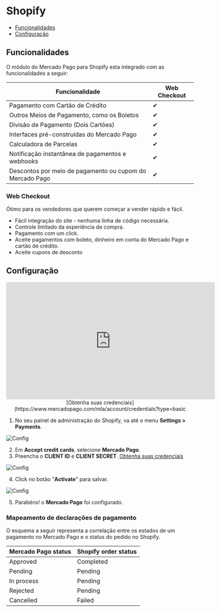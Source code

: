 # Shopify


* [Funcionalidades](#funcionalidades)
* [Configuração](#configuração)


## Funcionalidades

O módulo do Mercado Pago para Shopify esta integrado com as funcionalidades a seguir:

| Funcionalidade                                           	| Web Checkout    	|
|-----------------------------------------------------------|-------------------|
| Pagamento com Cartão de Crédito                          	| ✔               	|
| Outros Meios de Pagamento, como os Boletos               	| ✔               	|
| Divisão de Pagamento (Dois Cartões)                      	| ✔               	|
| Interfaces pré-construídas do Mercado Pago               	| ✔               	|
| Calculadora de Parcelas                                  	| ✔               	|
| Notificação instantânea de pagamentos e webhooks         	| ✔               	|
| Descontos por meio de pagamento ou cupom do Mercado Pago 	| ✔               	|

### Web Checkout

Ótimo para os vendedores que querem começar a vender rápido e fácil.

* Fácil integração do site - nenhuma linha de código necessária.
* Controle limitado da experiência de compra.
* Pagamento com um click.
* Aceite pagamentos com boleto, dinheiro em conta do Mercado Pago e cartão de crédito.
* Aceite cupons de desconto


## Configuração

<center>
  <iframe width="560" height="315" src="https://www.youtube.com/watch?v=PG78aN18d_w" frameborder="0" allowfullscreen=""></iframe>
  [Obtenha suas credenciais](https://www.mercadopago.com/mla/account/credentials?type=basic
</center>

1. No seu painel de administração do Shopify, va até o menu **Settings > Payments**.

  ![Config](/images/shopify-config-1.gif)

2. Em **Accept credit cards**, selecione **Mercado Pago**.
3. Preencha o **CLIENT ID** e **CLIENT SECRET**. [Obtenha suas credenciais](https://www.mercadopago.com/mla/account/credentials?type=basic)

  ![Config](/images/shopify-config-2.gif)

4. Click no botão "**Activate**" para salvar.

  ![Config](/images/shopify-config-3.gif)

5. Parabéns! o **Mercado Pago** foi configurado.

### Mapeamento de declarações de pagamento

O esquema a seguir representa a correlação entre os estados de um pagamento no Mercado Pago e o status do pedido no Shopify.

| Mercado Pago status | Shopify order status |
|---------------------|----------------------|
| Approved            | Completed            |
| Pending             | Pending              |
| In process          | Pending              |
| Rejected            | Pending              |
| Cancelled           | Failed               |
